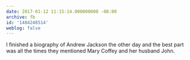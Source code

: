 ```yaml
---
date: 2017-01-12 11:15:14.000000000 -08:00
archive: fb
id: '1484248514'
weblog: false
---
```


I finished a biography of Andrew Jackson the other day and the best part was all the times they mentioned Mary Coffey and her husband John.
